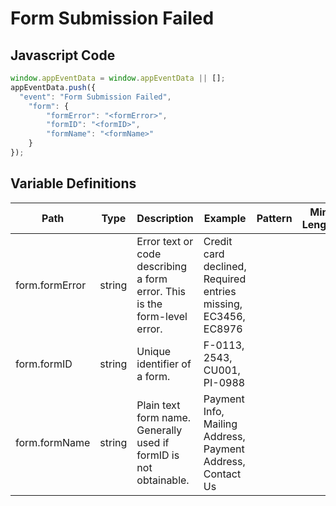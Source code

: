 # Form Submission Failed

### 

## Javascript Code
```js
window.appEventData = window.appEventData || [];
appEventData.push({
  "event": "Form Submission Failed",
    "form": {
        "formError": "<formError>",
        "formID": "<formID>",
        "formName": "<formName>"
    }
});
```

## Variable Definitions

|Path|Type|Description|Example|Pattern|Min Length|Max Length|Minimum|Maximum|Multiple Of|
| --- | --- | --- | --- | --- | --- | --- | --- | --- | --- |
|form.formError|string|Error text or code describing a form error.  This is the form-level error.|Credit card declined, Required entries missing, EC3456, EC8976|||||||
|form.formID|string|Unique identifier of a form. |F-0113, 2543, CU001, PI-0988|||||||
|form.formName|string|Plain text form name. Generally used if formID is not obtainable. |Payment Info, Mailing Address, Payment Address, Contact Us|||||||




